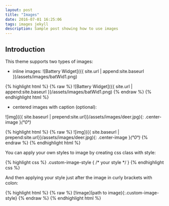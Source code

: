 ```yaml
---
layout: post
title: "Images"
date: 2016-07-01 16:25:06
tags: images jekyll
description: Sample post showing how to use images
---
```


## Introduction

This theme supports two types of images:
 
- inline images: ![Battery Widget]({{ site.url | append:site.baseurl }}/assets/images/batWid1.png)

{% highlight html %}
{% raw %}
![Battery Widget]({{ site.url | append:site.baseurl }}/assets/images/batWid1.png)
{% endraw %}
{% endhighlight html %}

- centered images with caption (optional):
 
![img]({{ site.baseurl | prepend:site.url}}/assets/images/deer.jpg){: .center-image }*(°0°)*

{% highlight html %}
{% raw %}
![img]({{ site.baseurl | prepend:site.url}}/assets/images/deer.jpg){: .center-image }*(°0°)*
{% endraw %}
{% endhighlight html %}

You can apply your own styles to image by creating css class with style:

{% highlight css %}
.custom-image-style
{
/* your style */
}
{% endhighlight css %}

And then applying your style just after the image in curly brackets with colon:

{% highlight html %}
{% raw %}
[!image](path to image){:.custom-image-style}
{% endraw %} 
{% endhighlight html %}


